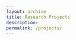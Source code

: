 ```yaml
---
layout: archive
title: Research Projects
description:
permalink: /projects/
---
```


<!-- Content here would shop up above your list of posts -->

